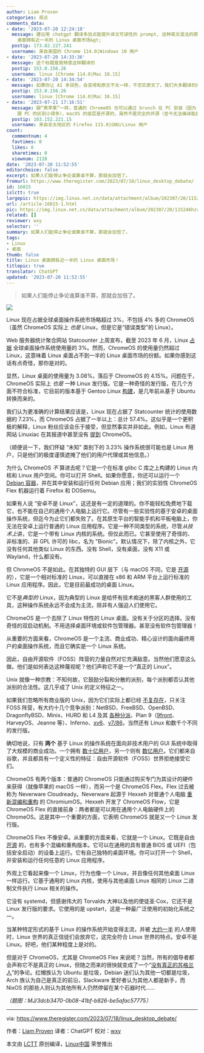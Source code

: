 ```yaml
---
author: Liam Proven
categories: 观点
comments_data:
- date: '2023-07-20 12:24:18'
  message: 建议用 chatgpt 翻译多加点能提升译文可读性的 prompt, 这种英文语法的邯郸学步式中文读起来很累, 请细细品味本文题目&lt;Linux
    桌面拥有近一半的 Linux 桌面市场&gt;
  postip: 173.82.227.241
  username: 来自美国的 Chrome 114.0|Windows 10 用户
- date: '2023-07-20 14:33:36'
  message: 这个标题是我特意这样翻译的
  postip: 153.0.156.26
  username: linux [Chrome 114.0|Mac 10.15]
- date: '2023-07-20 14:34:54'
  message: 如果你让 AI 多润色，会变得和原文不太一样，不忠实原文了。我们大多翻译的技术文章，宁可生硬，也不能偏离。所以翻译腔其实不算 bug（，算功能，哈哈）~~
  postip: 153.0.156.26
  username: linux [Chrome 114.0|Mac 10.15]
- date: '2023-07-21 17:16:51'
  message: 跟“黑苹果”一样，普通的 ChromeOS 也可以通过 brunch 在 PC 安装（因为 Chromebook 跟 PC 的区别比 Mac
    跟 PC 的区别小得多），macOS 的底层是开源的，虽然不是完全的开源（至今无法编译能启动的 darwin）。
  postip: 103.152.221.15
  username: 来自亚太地区的 Firefox 115.0|GNU/Linux 用户
count:
  commentnum: 4
  favtimes: 0
  likes: 0
  sharetimes: 0
  viewnum: 2128
date: '2023-07-20 11:52:55'
editorchoice: false
excerpt: 如果人们能停止争论谁算谁不算，那就会加倍了。
fromurl: https://www.theregister.com/2023/07/18/linux_desktop_debate/
id: 16015
islctt: true
largepic: https://img.linux.net.cn/data/attachment/album/202307/20/115246hzczzqpvxbvmxlyb.jpg
url: /article-16015-1.html
pic: https://img.linux.net.cn/data/attachment/album/202307/20/115246hzczzqpvxbvmxlyb.jpg.thumb.jpg
related: []
reviewer: wxy
selector: ''
summary: 如果人们能停止争论谁算谁不算，那就会加倍了。
tags:
- Linux
- 桌面
thumb: false
title: Linux 桌面拥有近一半的 Linux 桌面市场！
titlepic: true
translator: ChatGPT
updated: '2023-07-20 11:52:55'
---
```



> 
> 如果人们能停止争论谁算谁不算，那就会加倍了。
> 
> 
> 


![](https://img.linux.net.cn/data/attachment/album/202307/20/115246hzczzqpvxbvmxlyb.jpg)


Linux 现在占据全球桌面操作系统市场略超过 3%，不包括 4% 多的 ChromeOS（虽然 ChromeOS 实际上 *也是* Linux，但是它是“错误类型”的 Linux）。


Web 服务器统计聚合网站 Statcounter 上周宣布，截至 2023 年 6 月，Linux [占据](https://gs.statcounter.com/os-market-share/desktop/worldwide) 全球桌面操作系统使用量的 3%。然而，ChromeOS 的使用量仍然超过 Linux，这意味着 Linux 桌面占不到一半的 Linux 桌面市场的份额。如果你感到这话有点奇怪，那你是对的。


显然，Linux 桌面的使用量为 3.08%，落后于 ChromeOS 的 4.15%。问题在于，ChromeOS 实际上 *也是* 一种 Linux 发行版。它是一种奇怪的发行版，在几个方面不符合标准，它目前的版本基于 Gentoo Linux [构建](https://www.theregister.com/2023/02/14/chromeos_opinion_column/)，是几年前从基于 Ubuntu 转换而来的。


我们认为更准确的计算结果应该是，Linux 现在占据了 Statcounter 统计的使用数据的 7.23%，而 ChromeOS 占据了一半以上：总计 57.4%。这似乎是一个更积极的解释，Linux 粉丝应该会乐于接受，但显然事实并非如此。例如，Linux 布道网站 Linuxiac 在其报道中甚至没有 [提到](https://linuxiac.com/linux-hits-3-percent-market-share/) ChromeOS。


（顺便说一下，我们怀疑 “未知” 类别下的 3.23% 操作系统很可能也是 Linux 用户，只是他们的极度谨慎遮掩了他们的用户代理或其他信息。）


为什么 ChromeOS *不* 算进去呢？它是一个在标准 glibc C 库之上构建的 Linux 内核和 Linux 用户空间。你可以打开 Shell。如果你愿意，你还可以运行一个 [Debian 容器](https://www.theregister.com/2018/04/27/linux_vms_on_chrome_os/)，并在其中安装和运行任何 Debian 应用；我们的实验性 ChromeOS Flex 机器运行着 Firefox 和 DOSemu。


如果有人说 “安卓不是 Linux”，这还是有一定的道理的。你不能轻松免费地下载它，也不能在自己的通用个人电脑上运行它。尽管有一些实验性的基于安卓的桌面操作系统，但迄今为止它们都失败了。在其原生平台的智能手机和平板电脑上，你无法在安卓上运行普通的 Linux 应用程序。它是一种不同类型的系统，尽管*从技术上*讲，它是一个带有 Linux 内核的系统。但仅此而已。它甚至使用了奇怪的、非标准的、非 GPL 许可的 libc，名为 "Bionic"。默认情况下，除了内核之外，它没有任何其他类似 Linux 的东西。没有 Shell，没有桌面，没有 X11 或 Wayland，什么都没有。


但 ChromeOS 不是如此。在其独特的 GUI 层下（与 macOS 不同，它是 [开源](https://chromium.googlesource.com/chromium/src.git/+/lkgr/ash/) 的），它是一个相对标准的 Linux，可以直接在 x86 和 ARM 平台上运行标准的 Linux 应用程序。因此，它是目前最成功的桌面 Linux。


它不是*典型的* Linux，因为典型的 Linux 是给怀有技术痴迷的黑客人群使用的工具，这种操作系统永远不会成为主流，除非有人强迫人们使用它。


ChromeOS 是一个去除了 Linux 特性的 Linux 桌面。没有关于分区的选择。没有奇怪的双启动机制。不用选择桌面环境或软件包管理器。甚至没有软件包管理器！


从重要的方面来看，ChromeOS 是一个主流、商业成功、精心设计的面向最终用户的桌面操作系统，而且它确实是一个 Linux 系统。


因此，自由开源软件（FOSS）阵营的力量自然对它充满敌意。当然他们愿意这么做。他们是如何表达这种蔑视呢？他们声称它不是一个“真正的 Linux”。


Unix 就像一种宗教：不知何故，它鼓励分裂和分散的派别，每个派别都否认其他派别的合法性。这几乎成了 Unix 的定义特征之一。


如果我们忽略所有商业版的 Unix，因为它们实际上都已经 [不复存在](https://www.theregister.com/2023/01/17/unix_is_dead/)，只关注 FOSS 阵营，有大约十几个竞争派别：NetBSD、FreeBSD、OpenBSD、DragonflyBSD、Minix、HURD 和 L4 及其 [各种分派](https://www.theregister.com/2022/02/24/neptune_os_sel4_windows/)、Plan 9（[9front](https://www.theregister.com/2022/11/02/plan_9_fork_9front/)、HarveyOS、Jeanne 等）、Inferno、[xv6](https://github.com/mit-pdos/xv6-public)、[v7/86](https://www.nordier.com/)，当然还有 Linux 和数千个不同的发行版。


确切地说，只有 **两个** 基于 Linux 的操作系统在面向非技术用户的 GUI 系统中取得了大规模的商业成功。一个拥有 [数十亿用户](https://www.theregister.com/2012/06/11/android_activation_nears_one_million_daily/)，另一个则有 [数亿用户](https://www.theregister.com/2021/05/05/chromebook_shipments_canalys_figures/)。它们都来自谷歌，并且都具有一个定义性的特征：自由开源软件（FOSS）世界拒绝接受它们。


ChromeOS 有两个版本：普通的 ChromeOS 只能通过购买专门为其设计的硬件来获得（就像苹果的 macOS 一样），而另一个是 ChromeOS Flex。Flex 过去被称为 Neverware Cloudready。Neverware 起源于 Hexxeh 对普通个人电脑 [重新混编和重构](https://www.theregister.com/2010/11/08/google_chrome_os_is_not_android/) 的 ChromiumOS。Hexxeh 开发了 ChromeOS Flow，它是 ChromeOS Flex 的直接前身：两者都是可以用在通用个人电脑硬件上的 ChromeOS。这是其中一个重要的方面，它表明 ChromeOS 就是又一个 Linux 发行版。


ChromeOS Flex 不像安卓。从重要的方面来看，它就是一个 Linux。它既是自由 [开源](https://www.chromium.org/chromium-os/) 的，也有多个混编和重构版本。它可以在通用的具有普通 BIOS 或 UEFI（包括安全启动）的设备上运行。它有自己独特的桌面环境。你可以打开一个 Shell，并安装和运行任何任意的 Linux 应用程序。


外观上它看起来像一个 Linux，行为也像一个 Linux，并且像任何其他桌面 Linux 一样运行。它基于通用的 Linux 内核，使用与其他桌面 Linux 相同的 Linux 二进制文件执行 Linux 相关的操作。


它没有 systemd，但感谢伟大的 Torvalds 大神以及他的使徒圣·Cox，它还不是 Linux 发行版的要求。它使用的是 upstart，这是一种最广泛使用的初始化系统之一。


当某种特定形式的基于 Linux 的操作系统开始变得主流，并被 [大约一半](https://www.bankmycell.com/blog/how-many-android-users-are-there) 的人使用时，Linux 世界的真正信徒们会放弃它，这完全符合 Linux 世界的特点。安卓不是 Linux。好吧，他们某种程度上是对的。


但是对于 ChromeOS，尤其是 ChromeOS Flex 来说呢？当然，所有的倡导者都会声称它不是真正的 Linux，但随之而来的很快就变成了一个“[没有真正的苏格兰人](https://www.scribbr.com/fallacies/no-true-scotsman-fallacy/)”的争论。红帽族认为 Ubuntu 是垃圾，Debian 迷们认为其他一切都是垃圾，Arch 族认为自己是真正的前沿，Slackware 爱好者认为其他人都是新手，而 NixOS 的那些人则认为其他所有人仍然停留在某个石器时代……


*（题图：MJ/3dcb3470-0b08-41bf-b826-be5afac57775）*




---


via: <https://www.theregister.com/2023/07/18/linux_desktop_debate/> 


作者：[Liam Proven](https://www.theregister.com/Author/Liam-Proven) 译者：ChatGPT 校对：[wxy](https://github.com/wxy)


本文由 [LCTT](https://github.com/LCTT/TranslateProject) 原创编译，[Linux中国](/article-16013-1.html) 荣誉推出